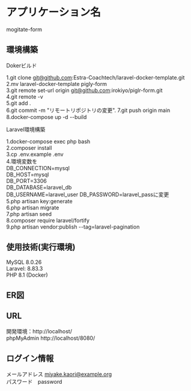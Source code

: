 # アプリケーション名
mogitate-form


## 環境構築
Dokerビルド  

1.git clone git@github.com:Estra-Coachtech/laravel-docker-template.git  
2.mv laravel-docker-template pigly-form  
3.git remote set-url origin git@github.com:irokiyo/piglr-form.git  
4.git remote -v  
5.git add .  
6.git commit -m "リモートリポジトリの変更". 
7.git push origin main  
8.docker-compose up -d --build  

Laravel環境構築  

1.docker-compose exec php bash  
2.composer install  
3.cp .env.example .env  
4.環境変数を  
    DB_CONNECTION=mysql  
    DB_HOST=mysql  
    DB_PORT=3306  
    DB_DATABASE=laravel_db  
    DB_USERNAME=laravel_user 
    DB_PASSWORD=laravel_passに変更  
5.php artisan key:generate  
6.php artisan migrate  
7.php artisan seed  
8.composer require laravel/fortify  
9.php artisan vendor:publish --tag=laravel-pagination  

## 使用技術(実行環境)
MySQL 8.0.26  
Laravel: 8.83.3  
PHP 8.1 (Docker)

## ER図


## URL
開発環境：http://localhost/  
phpMyAdmin http://localhost/8080/

## ログイン情報
メールアドレス  miyake.kaori@example.org  
パスワード　password